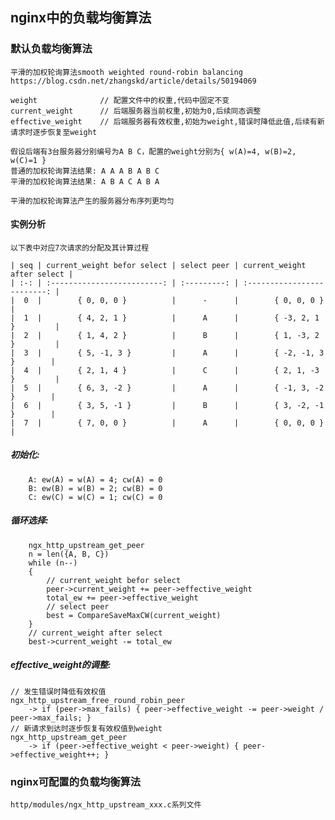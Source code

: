 
## nginx中的负载均衡算法
### 默认负载均衡算法
    平滑的加权轮询算法smooth weighted round-robin balancing
    https://blog.csdn.net/zhangskd/article/details/50194069

    weight              // 配置文件中的权重,代码中固定不变
    current_weight      // 后端服务器当前权重,初始为0,后续同态调整
    effective_weight    // 后端服务器有效权重,初始为weight,错误时降低此值,后续有新请求时逐步恢复至weight

    假设后端有3台服务器分别编号为A B C，配置的weight分别为{ w(A)=4, w(B)=2, w(C)=1 }
    普通的加权轮询算法结果: A A A B A B C
    平滑的加权轮询算法结果: A B A C A B A

    平滑的加权轮询算法产生的服务器分布序列更均匀

#### 实例分析
    以下表中对应7次请求的分配及其计算过程

    | seq | current_weight befor select | select peer | current_weight after select | 
    | :-: | :-------------------------: | :---------: | :-------------------------: |
    |  0  |        { 0, 0, 0 }          |      -      |        { 0, 0, 0 }          |
    |  1  |        { 4, 2, 1 }          |      A      |        { -3, 2, 1 }         |
    |  2  |        { 1, 4, 2 }          |      B      |        { 1, -3, 2 }         |
    |  3  |        { 5, -1, 3 }         |      A      |        { -2, -1, 3 }        |
    |  4  |        { 2, 1, 4 }          |      C      |        { 2, 1, -3 }         |
    |  5  |        { 6, 3, -2 }         |      A      |        { -1, 3, -2 }        |
    |  6  |        { 3, 5, -1 }         |      B      |        { 3, -2, -1 }        |
    |  7  |        { 7, 0, 0 }          |      A      |        { 0, 0, 0 }          |

##### 初始化:
        A: ew(A) = w(A) = 4; cw(A) = 0
        B: ew(B) = w(B) = 2; cw(B) = 0
        C: ew(C) = w(C) = 1; cw(C) = 0
    
##### 循环选择:   
        ngx_http_upstream_get_peer
        n = len({A, B, C})
        while (n--)
        {
            // current_weight befor select
            peer->current_weight += peer->effective_weight
            total_ew += peer->effective_weight
            // select peer
            best = CompareSaveMaxCW(current_weight)
        }
        // current_weight after select
        best->current_weight -= total_ew 
    
##### effective_weight的调整:
    // 发生错误时降低有效权值
    ngx_http_upstream_free_round_robin_peer
        -> if (peer->max_fails) { peer->effective_weight -= peer->weight / peer->max_fails; }
    // 新请求到达时逐步恢复有效权值到weight
    ngx_http_upstream_get_peer
        -> if (peer->effective_weight < peer->weight) { peer->effective_weight++; }

### nginx可配置的负载均衡算法
    http/modules/ngx_http_upstream_xxx.c系列文件
